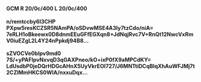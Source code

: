 #### GCM R 20/0c/400 L 20/0c/400
**n/remtccby6l3CHP**<br/>**PXpw5resKCZSR5NAmPA/oSDvwMSE4A3ly7tzCdo/niA=**<br/>**7eRLH1oBkeewx0D8dnmEEuGFfEGXqn8+JdNqjRvc7V+RnQt12NwcVxRmV0iuEZgL2L4Y24nPpkdj94B8...**<br/><br/>
**sZVOCVe0blpv9md0**<br/>**7S/+yPAFIpvNxvqD3qGAXPneo/kO+ixP0fX9aMPCdKY=**<br/>**LdUsdbP0jeDQrHDGcAHnX5UyVkrEOI727/J6MNTtiDCqBIqXhAuWFJMj7t2CZlMmHKCS0WIA/nxxuDqx...**